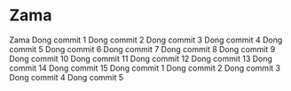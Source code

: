 # Zama
Zama
Dong commit 1
Dong commit 2
Dong commit 3
Dong commit 4
Dong commit 5
Dong commit 6
Dong commit 7
Dong commit 8
Dong commit 9
Dong commit 10
Dong commit 11
Dong commit 12
Dong commit 13
Dong commit 14
Dong commit 15
Dong commit 1
Dong commit 2
Dong commit 3
Dong commit 4
Dong commit 5
